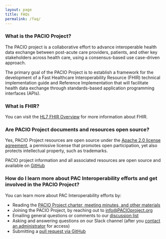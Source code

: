 ```yaml
---
layout: page
title: FAQs
permalink: /faq/
---
```


### What is the PACIO Project?
The PACIO project is a collaborative effort to advance interoperable health data exchange between post-acute care providers, patients, and other key stakeholders across health care, using a consensus-based use case-driven approach.

The primary goal of the PACIO Project is to establish a framework for the development of a Fast Healthcare Interoperability Resource (FHIR) technical implementation guide and Reference Implementation that will facilitate health data exchange through standards-based application programming interfaces (APIs).

### What is FHIR?
You can visit the [HL7 FHIR Overview](https://www.hl7.org/fhir/overview.html) for more information about FHIR.

### Are PACIO Project documents and resources open source?
Yes, PACIO Project resources are open source under the [Apache 2.0 license agreement](https://www.apache.org/licenses/LICENSE-2.0.html), a permissive license that promotes open participation, yet also protects intellectual property, such as trademarks.

PACIO project information and all associated resources are open source and available on [GitHub](https://github.com/paciowg/PACIO-Project)

### How do I learn more about PAC Interoperability efforts and get involved in the PACIO Project? 
You can learn more about PAC Interoperability efforts by:
- Reading the [PACIO Project charter, meeting minutes, and other materials](https://github.com/paciowg/PACIO-Project)
- Joining the PACIO Project, by reaching out to [info@PACIOproject.org](mailto:info@pacioproject.org)
- Emailing general questions or comments to our [discussion list](mailto:info@pacioproject.org)
- Asking and answering questions on our Slack channel (after you [contact an administrator](mailto:team@pacioproject.org?Subject=Slack%20Access%20for%20PACIO%20Project) for access)
- Submitting a [pull request via GitHub](https://github.com/paciowg/PACIO-Project/pulls)

